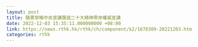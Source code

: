 ```yaml
---
layout: post
title: 駱惠寧稱中央宣講團就二十大精神帶來權威宣講
date: 2022-12-03 15:35:11.000000000 +08:00
link: https://news.rthk.hk/rthk/ch/component/k2/1678309-20221203.htm
categories: rthk
---
```



